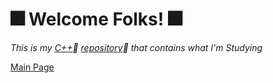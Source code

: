 # :fireworks: **Welcome Folks!** :fireworks:
*This is my [C++](http://www.cplusplus.org/):book: [repository](https://github.com/OdairPanizziJunior/C-codes/tree/main/Scrips):eyes:
 that contains what I'm Studying* 
 
 [Main Page](https://github.com/OdairPanizziJunior)
